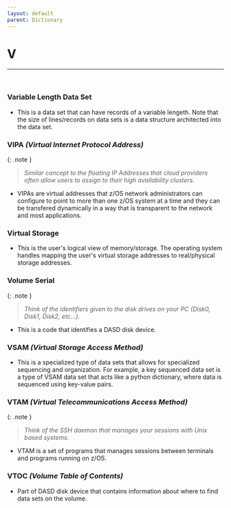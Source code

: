 ```yaml
---
layout: default
parent: Dictionary
---
```


# V

<hr>
&nbsp;

### Variable Length Data Set
* This is a data set that can have records of a variable lengeth. Note that the size of lines/records on data sets is a data structure architected into the data set.

### VIPA *(Virtual Internet Protocol Address)*

{: .note }
> _Similar concept to the floating IP Addresses that cloud providers often allow users to assign to their high availability clusters._

* VIPAs are virtual addresses that z/OS network administrators can configure to point to more than one z/OS system at a time and  they can be transfered dynamically in a way that is transparent to the network and most applications.

### Virtual Storage
* This is the user's logical view of memory/storage. The operating system handles mapping the user's virtual storage addresses to real/physical storage addresses.

### Volume Serial

{: .note }
> _Think of the identifiers given to the disk drives on your PC (Disk0, Disk1, Disk2, etc...)._

* This is a code that identifies a DASD disk device.

### VSAM *(Virtual Storage Access Method)*
* This is a specialized type of data sets that allows for specialized sequencing and organization. For example, a key sequenced data set is a type of VSAM data set that acts like a python dictionary, where data is sequenced using key-value pairs.

### VTAM *(Virtual Telecommunications Access Method)*

{: .note }
> _Think of the SSH daemon that manages your sessions with Unix based systems._

* VTAM is a set of programs that manages sessions between terminals and programs running on z/OS.

### VTOC *(Volume Table of Contents)*
* Part of DASD disk device that contains information about where to find data sets on the volume.